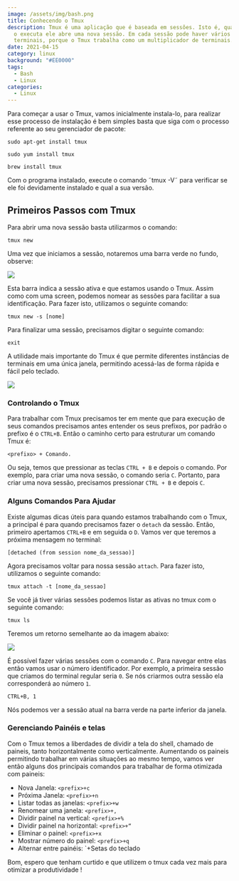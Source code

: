 ```yaml
---
image: /assets/img/bash.png
title: Conhecendo o Tmux
description: Tmux é uma aplicação que é baseada em sessões. Isto é, quando você
  o executa ele abre uma nova sessão. Em cada sessão pode haver vários
  terminais, porque o Tmux trabalha como um multiplicador de terminais.
date: 2021-04-15
category: linux
background: "#EE0000"
tags:
  - Bash
  - Linux
categories:
  - Linux
---
```



Para começar a usar o Tmux, vamos inicialmente instala-lo, para realizar esse processo de instalação é bem simples basta que siga com o processo referente ao seu gerenciador de pacote:

```
sudo apt-get install tmux

sudo yum install tmux

brew install tmux
```

Com o programa instalado, execute o comando ˜tmux -V˜ para verificar se ele foi devidamente instalado e qual a sua versão.

## **Primeiros Passos com Tmux**

Para abrir uma nova sessão basta utilizarmos o comando:

```
tmux new
```

Uma vez que iniciamos a sessão, notaremos uma barra verde no fundo, observe:

![](/assets/img/tmux1.png)

Esta barra indica a sessão ativa e que estamos usando o Tmux. Assim como com uma screen, podemos nomear as sessões para facilitar a sua identificação. Para fazer isto, utilizamos o seguinte comando:

```
tmux new -s [nome]
```

Para finalizar uma sessão, precisamos digitar o seguinte comando:

```
exit
```

A utilidade mais importante do Tmux é que permite diferentes instâncias de terminais em uma única janela, permitindo acessá-las de forma rápida e fácil pelo teclado.

![](/assets/img/tmux2.png)

### **Controlando o Tmux**

Para trabalhar com Tmux precisamos ter em mente que para execução de seus comandos precisamos antes entender os seus prefixos, por padrão o prefixo é o `CTRL+B`. Então o caminho certo para estruturar um comando Tmux é: 

```
<prefixo> + Comando.
```

Ou seja, temos que pressionar as teclas `CTRL + B` e depois o comando. Por exemplo, para criar uma nova sessão, o comando seria `C`. Portanto, para criar uma nova sessão, precisamos pressionar `CTRL + B` e depois `C`.

### Alguns Comandos Para Ajudar

Existe algumas dicas úteis para quando estamos trabalhando com o Tmux, a principal é para quando precisamos fazer o `detach` da sessão. Então, primeiro apertamos `CTRL+B` e em seguida o `D`. Vamos ver que teremos a próxima mensagem no terminal:

```
[detached (from session nome_da_sessao)]
```

Agora precisamos voltar para nossa sessão `attach`. Para fazer isto, utilizamos o seguinte comando:

```
tmux attach -t [nome_da_sessao]
```

Se você já tiver várias sessões podemos listar as ativas no tmux com o seguinte comando:

```
tmux ls 
```

Teremos um retorno semelhante ao da imagem abaixo:

![](/assets/img/tmux3.png)

É possível fazer várias sessões com o comando `C`. Para navegar entre elas então vamos usar o número identificador. Por exemplo, a primeira sessão que criamos do terminal regular seria `0`. Se nós criarmos outra sessão ela corresponderá ao número `1`.

```
CTRL+B, 1
```

Nós podemos ver a sessão atual na barra verde na parte inferior da janela.

### Gerenciando Painéis e telas

Com o Tmux temos a liberdades de dividir a tela do shell, chamado de paineis, tanto horizontalmente como verticalmente. Aumentando os paineis permitindo trabalhar em várias situações ao mesmo tempo, vamos ver então alguns dos principais comandos para trabalhar de forma otimizada com paineis:

* Nova Janela:	`<prefix>+c`
* Próxima Janela:	`<prefix>+n`
* Listar todas as janelas:	`<prefix>+w`
* Renomear uma janela:	`<prefix>+,`
* Dividir painel na vertical:	`<prefix>+%`
* Dividir painel na horizontal:	`<prefix>+“`
* Eliminar o painel:	`<prefix>+x`
* Mostrar número do painel:	`<prefix>+q`
* Alternar entre painéis:	`<prefix>+Setas do teclado



Bom, espero que tenham curtido e que utilizem o tmux cada vez mais para otimizar a produtividade !